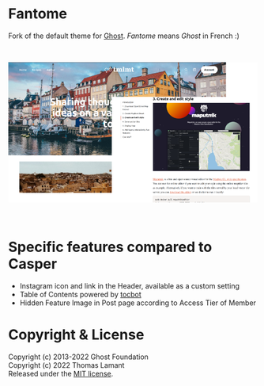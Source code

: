 # Fantome

Fork of the default theme for [Ghost](http://github.com/tryghost/ghost/). _Fantome_ means _Ghost_ in French :)

&nbsp;

![screenshot](https://raw.githubusercontent.com/tmlmt/fantome/main/assets/screenshot.webp)

&nbsp;

# Specific features compared to Casper

- Instagram icon and link in the Header, available as a custom setting
- Table of Contents powered by [tocbot](https://tscanlin.github.io/tocbot/)
- Hidden Feature Image in Post page according to Access Tier of Member

# Copyright & License

Copyright (c) 2013-2022 Ghost Foundation  
Copyright (c) 2022 Thomas Lamant  
Released under the [MIT license](LICENSE).
